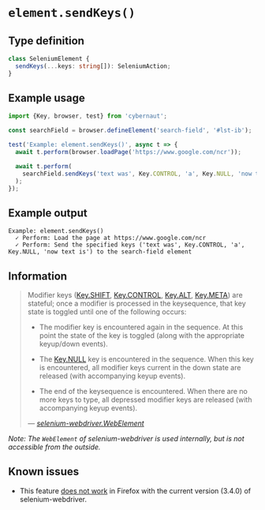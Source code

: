 # `element.sendKeys()`

## Type definition

```ts
class SeleniumElement {
  sendKeys(...keys: string[]): SeleniumAction;
}
```

## Example usage

```ts
import {Key, browser, test} from 'cybernaut';

const searchField = browser.defineElement('search-field', '#lst-ib');

test('Example: element.sendKeys()', async t => {
  await t.perform(browser.loadPage('https://www.google.com/ncr'));

  await t.perform(
    searchField.sendKeys('text was', Key.CONTROL, 'a', Key.NULL, 'now text is')
  );
});
```

## Example output

```fundamental
Example: element.sendKeys()
  ✓ Perform: Load the page at https://www.google.com/ncr
  ✓ Perform: Send the specified keys ('text was', Key.CONTROL, 'a', Key.NULL, 'now text is') to the search-field element
```

## Information

> Modifier keys ([Key.SHIFT][webdriver-key], [Key.CONTROL][webdriver-key], [Key.ALT][webdriver-key], [Key.META][webdriver-key]) are stateful; once a modifier is processed in the keysequence, that key state is toggled until one of the following occurs:
>
> * The modifier key is encountered again in the sequence. At this point the state of the key is toggled (along with the appropriate keyup/down events).
>
> * The [Key.NULL][webdriver-key] key is encountered in the sequence. When this key is encountered, all modifier keys current in the down state are released (with accompanying keyup events).
>
> * The end of the keysequence is encountered. When there are no more keys to type, all depressed modifier keys are released (with accompanying keyup events).
>
> — *[selenium-webdriver.WebElement][webdriver-webelement]*

*Note: The `WebElement` of selenium-webdriver is used internally, but is not accessible from the outside.*

## Known issues

* This feature [does not work][geckodriver-issue-683] in Firefox with the current version (3.4.0) of selenium-webdriver.

[geckodriver-issue-683]: https://github.com/mozilla/geckodriver/issues/683
[webdriver-key]: https://seleniumhq.github.io/selenium/docs/api/javascript/module/selenium-webdriver/lib/input_exports_Key.html
[webdriver-webelement]: https://seleniumhq.github.io/selenium/docs/api/javascript/module/selenium-webdriver/index_exports_WebElement.html
